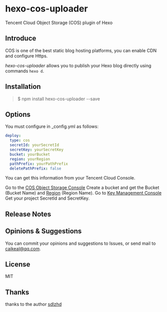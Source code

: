 # hexo-cos-uploader

Tencent Cloud Object Storage (COS) plugin of Hexo

## Introduce

COS is one of the best static blog hosting platforms, you can enable CDN and configure Https.

*hexo-cos-uploader* allows you to publish your Hexo blog directly using commands `hexo d`.

## Installation

> $ npm install hexo-cos-uploader --save

## Options

You must configure in _config.yml as follows:

```yaml
deploy:
  type: cos
  secretId: yourSecretId
  secretKey: yourSecretKey
  bucket: yourBucket
  region: yourRegion
  pathPrefix: yourPathPrefix
  deletePathPrefix: false
```

You can get this information from your Tencent Cloud Console.

Go to the [COS Object Storage Console](https://console.cloud.tencent.com/cos5) Create a bucket and get the Bucket (Bucket Name) and [Region](https://cloud.tencent.com/document/product/436/6224) (Region Name).
Go to [Key Management Console](https://console.cloud.tencent.com/capi) Get your project SecretId and SecretKey.

## Release Notes

## Opinions & Suggestions

You can commit your opinions and suggestions to Issues, or send mail to [caikeal@qq.com](mailto:caikeal@qq.com).

## License

MIT

## Thanks
thanks to the author [sdlzhd](https://github.com/sdlzhd/hexo-deployer-cos)
